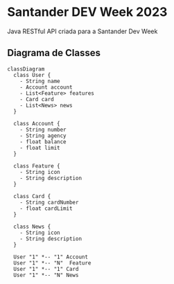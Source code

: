 # Santander DEV Week 2023

Java RESTful API criada para a Santander Dev Week

## Diagrama de Classes

```mermaid
classDiagram
  class User {
    - String name
    - Account account
    - List<Feature> features
    - Card card
    - List<News> news
  }

  class Account {
    - String number
    - String agency
    - float balance
    - float limit
  }

  class Feature {
    - String icon
    - String description
  }

  class Card {
    - String cardNumber
    - float cardLimit
  }

  class News {
    - String icon
    - String description
  }

  User "1" *-- "1" Account
  User "1" *-- "N"  Feature
  User "1" *-- "1" Card
  User "1" *-- "N" News
```
